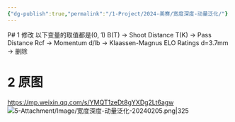 ```yaml
---
{"dg-publish":true,"permalink":"/1-Project/2024-美赛/宽度深度-动量泛化/"}
---
```


P# 1 修改
以下变量的取值都是(0, 1)
B(T) -> Shoot Distance
T(K) -> Pass Distance
Rcf -> Momentum
d/lb -> Klaassen-Magnus ELO Ratings
d=3.7mm -> 删除
# 2 原图
https://mp.weixin.qq.com/s/YMQT1zeDt8gYXDg2Lt6agw
![5-Attachment/Image/宽度深度-动量泛化-20240205.png|325](/img/user/5-Attachment/Image/%E5%AE%BD%E5%BA%A6%E6%B7%B1%E5%BA%A6-%E5%8A%A8%E9%87%8F%E6%B3%9B%E5%8C%96-20240205.png)